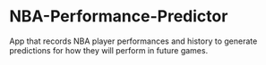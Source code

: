 # NBA-Performance-Predictor
App that records NBA player performances and history to generate predictions for how they will perform in future games.
